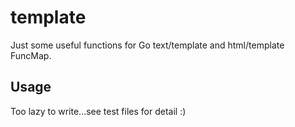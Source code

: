 # template

Just some useful functions for Go text/template and html/template FuncMap.

## Usage

Too lazy to write...see test files for detail :)
